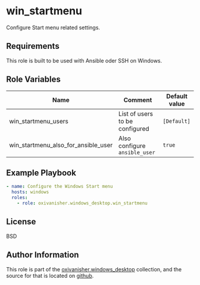 win_startmenu
=============

Configure Start menu related settings.

Requirements
------------

This role is built to be used with Ansible oder SSH on Windows.

Role Variables
--------------

| Name                                | Comment                        | Default value |
|-------------------------------------|--------------------------------|---------------|
| win_startmenu_users                 | List of users to be configured | `[Default]`   |
| win_startmenu_also_for_ansible_user | Also configure `ansible_user`  | `true`        |

Example Playbook
----------------
```yaml
- name: Configure the Windows Start menu
  hosts: windows
  roles:
    - role: oxivanisher.windows_desktop.win_startmenu
```
License
-------

BSD

Author Information
------------------

This role is part of the [oxivanisher.windows_desktop](https://galaxy.ansible.com/ui/repo/published/oxivanisher/windows_desktop/) collection, and the source for that is located on [github](https://github.com/oxivanisher/collection-windows_desktop).
